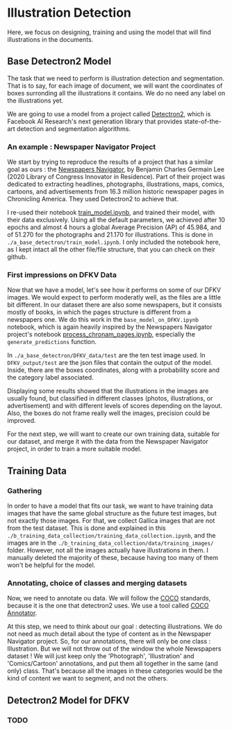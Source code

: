 # Illustration Detection

Here, we focus on designing, training and using the model that will find illustrations in the documents.

## Base Detectron2 Model

The task that we need to perform is illustration detection and segmentation. That is to say, for each image of document, we will want the coordinates of boxes surronding all the illustrations it contains. We do no need any label on the illustrations yet.

We are going to use a model from a project called [Detectron2](https://github.com/facebookresearch/detectron2), which is Facebook AI Research's next generation library that provides state-of-the-art detection and segmentation algorithms.

### An example : Newspaper Navigator Project

We start by trying to reproduce the results of a project that has a similar goal as ours : the [Newspapers Navigator](https://github.com/LibraryOfCongress/newspaper-navigator), by Benjamin Charles Germain Lee (2020 Library of Congress Innovator in Residence). Part of their project was dedicated to extracting headlines, photographs, illustrations, maps, comics, cartoons, and advertisements from 16.3 million historic newspaper pages in Chronicling America. They used Detectron2 to achieve that.

I re-used their notebook [train_model.ipynb](https://github.com/LibraryOfCongress/newspaper-navigator/blob/master/notebooks/train_model.ipynb), and trained their model, with their data exclusively. Using all the default parameters, we achieved after 10 epochs and almost 4 hours a global Average Precision (AP) of 45.984, and of 51.270 for the photographs and 21.170 for illustrations. This is done in `./a_base_detectron/train_model.ipynb`. I only included the notebook here, as I kept intact all the other file/file structure, that you can check on their github.

### First impressions on DFKV Data

Now that we have a model, let's see how it performs on some of our DFKV images. We would expect to perform moderatly well, as the files are a little bit different. In our dataset there are also some newspapers, but it consists mostly of books, in which the pages structure is different from a newspapers one. We do this work in the `base_model_on_DFKV.ipynb` notebook, which is again heavily inspired by the Newspapers Navigator project's notebook [process_chronam_pages.ipynb](https://github.com/LibraryOfCongress/newspaper-navigator/blob/master/notebooks/process_chronam_pages.ipynb), especially the `generate_predictions` function.

In `./a_base_detectron/DFKV_data/test` are the ten test image used. In `DFKV_output/test` are the json files that contain the output of the model. Inside, there are the boxes coordinates, along with a probability score and the category label associated.

Displaying some results showed that the illustrations in the images are usually found, but classified in different classes (photos, illustrations, or advertisement) and with different levels of scores depending on the layout. Also, the boxes do not frame really well the images, precision could be improved.

For the next step, we will want to create our own training data, suitable for our dataset, and merge it with the data from the Newspaper Navigator project, in order to train a more suitable model.

## Training Data

### Gathering

In order to have a model that fits our task, we want to have training data images that have the same global structure as the future test images, but not exactly those images. For that, we collect Gallica images that are not from the test dataset. This is done and explained in this `./b_training_data_collection/training_data_collection.ipynb`, and the images are in the `./b_training_data_collection/data/training_images/` folder. However, not all the images actually have illustrations in them. I manually deleted the majority of these, because having too many of them won't be helpful for the model. 

### Annotating, choice of classes and merging datasets

Now, we need to annotate ou data. We will follow the [COCO](https://cocodataset.org/#format-data) standards, because it is the one that detectron2 uses. We use a tool called [COCO Annotator](https://madewithvuejs.com/coco-annotator). 

At this step, we need to think about our goal : detecting illustrations. We do not need as much detail about the type of content as in the Newspaper Navigator project. So, for our annotations, there will only be one class : Illustration. But we will not throw out of the window the whole Newspapers dataset ! We will just keep only the 'Photograph', 'Illustration' and 'Comics/Cartoon' annotations, and put them all together in the same (and only) class. That's because all the images in these categories would be the kind of content we want to segment, and not the others. 

## Detectron2 Model for DFKV

### TODO

